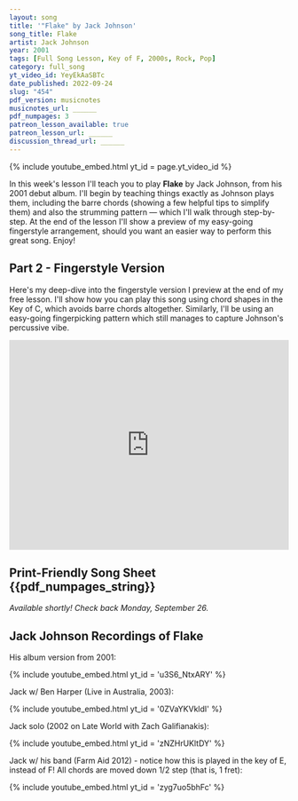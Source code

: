 ```yaml
---
layout: song
title: '"Flake" by Jack Johnson'
song_title: Flake
artist: Jack Johnson
year: 2001
tags: [Full Song Lesson, Key of F, 2000s, Rock, Pop]
category: full_song
yt_video_id: YeyEkAaSBTc
date_published: 2022-09-24
slug: "454"
pdf_version: musicnotes
musicnotes_url: ______
pdf_numpages: 3
patreon_lesson_available: true
patreon_lesson_url: ______
discussion_thread_url: ______
---
```


{% include youtube_embed.html yt_id = page.yt_video_id %}

In this week's lesson I'll teach you to play **Flake** by Jack Johnson, from his 2001 debut album. I'll begin by teaching things exactly as Johnson plays them, including the barre chords (showing a few helpful tips to simplify them) and also the strumming pattern — which I'll walk through step-by-step. At the end of the lesson I'll show a preview of my easy-going fingerstyle arrangement, should you want an easier way to perform this great song. Enjoy!

## Part 2 - Fingerstyle Version

Here's my deep-dive into the fingerstyle version I preview at the end of my free lesson. I'll show how you can play this song using chord shapes in the Key of C, which avoids barre chords altogether. Similarly, I'll be using an easy-going fingerpicking pattern which still manages to capture Johnson's percussive vibe.

<div style="padding:75% 0 0 0;position:relative;"><iframe src="https://player.vimeo.com/video/753324593?h=c60d15095b&amp;badge=0&amp;autopause=0&amp;player_id=0&amp;app_id=58479" frameborder="0" allow="autoplay; fullscreen; picture-in-picture" allowfullscreen style="position:absolute;top:0;left:0;width:100%;height:100%;" title="454 - Flake - extended fingerstyle.mp4"></iframe></div><script src="https://player.vimeo.com/api/player.js"></script>


<h2>Print-Friendly Song Sheet <span class="small">{{pdf_numpages_string}}</span></h2>

_Available shortly! Check back Monday, September 26._

<!-- { % include pdf-module.html slug = page.slug pdf_numpages = page.pdf_numpages pdf_version = page.pdf_version has_patreon_url = page.patreon_lesson_url patreon_url = page.patreon_lesson_url free_pdf_available = page.free_pdf_available free_pdf_url = page.free_pdf_url song_name = page.song_title pdf_for_sale = page.pdf_for_sale musicnotes_url = page.musicnotes_url pdf_memberspace_contentLink = page.pdf_memberspace_contentLink % } -->


## Jack Johnson Recordings of Flake

His album version from 2001:

{% include youtube_embed.html yt_id = 'u3S6_NtxARY' %}

<!-- https://www.youtube.com/watch?v=u3S6_NtxARY -->

Jack w/ Ben Harper (Live in Australia, 2003):

{% include youtube_embed.html yt_id = '0ZVaYKVkldI' %}

<!-- https://www.youtube.com/watch?v=0ZVaYKVkldI -->

Jack solo (2002 on Late World with Zach Galifianakis):

{% include youtube_embed.html yt_id = 'zNZHrUKltDY' %}
<!-- https://www.youtube.com/watch?v=zNZHrUKltDY -->

Jack w/ his band (Farm Aid 2012) - notice how this is played in the key of E, instead of F! All chords are moved down 1/2 step (that is, 1 fret):

{% include youtube_embed.html yt_id = 'zyg7uo5bhFc' %}
<!-- https://www.youtube.com/watch?v=zyg7uo5bhFc -->
